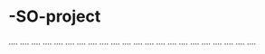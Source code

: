 # -SO-project
....
....
....
....
....
....
....
....
....
....
....
....
....
....
....
....
....
....
....
....
....
....
